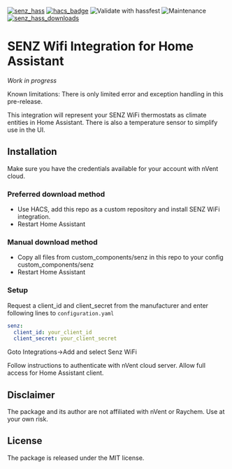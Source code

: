 [![senz_hass](https://img.shields.io/github/v/release/astrandb/senz_hass)](https://github.com/astrandb/senz_hass/releases/latest) [![hacs_badge](https://img.shields.io/badge/HACS-Custom-orange.svg)](https://github.com/custom-components/hacs) ![Validate with hassfest](https://github.com/astrandb/senz_hass/workflows/Validate%20with%20hassfest/badge.svg) ![Maintenance](https://img.shields.io/maintenance/yes/2021.svg) [![senz_hass_downloads](https://img.shields.io/github/downloads/astrandb/senz_hass/total)](https://github.com/astrandb/senz_hass)

# SENZ Wifi Integration for Home Assistant

_Work in progress_

Known limitations: There is only limited error and exception handling in this pre-release.

This integration will represent your SENZ WiFi thermostats as climate entities in Home Assistant. There is also a temperature sensor to simplify use in the UI.

## Installation

Make sure you have the credentials available for your account with nVent cloud.

### Preferred download method

- Use HACS, add this repo as a custom repository and install SENZ WiFi integration.
- Restart Home Assistant

### Manual download method

- Copy all files from custom_components/senz in this repo to your config custom_components/senz
- Restart Home Assistant

### Setup

Request a client_id and client_secret from the manufacturer and
enter following lines to `configuration.yaml`

```yaml
senz:
  client_id: your_client_id
  client_secret: your_client_secret
```

Goto Integrations->Add and select Senz WiFi

Follow instructions to authenticate with nVent cloud server. Allow full access for Home Assistant client.

## Disclaimer

The package and its author are not affiliated with nVent or Raychem. Use at your own risk.

## License

The package is released under the MIT license.
